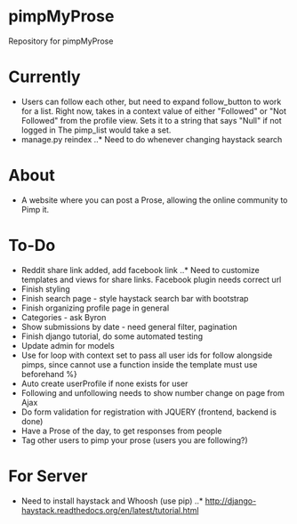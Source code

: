 # pimpMyProse
Repository for pimpMyProse

# Currently
+ Users can follow each other, but need to expand follow_button to work for 
a list. Right now, takes in a context value of either "Followed" or "Not Followed" from
the profile view. Sets it to a string that says "Null" if not logged in The pimp_list would take a set.
+ manage.py reindex
..* Need to do whenever changing haystack search

# About
+ A website where you can post a Prose, allowing the online community to Pimp it.

# To-Do
+ Reddit share link added, add facebook link
..* Need to customize templates and views for share links. Facebook plugin needs correct url
+ Finish styling
+ Finish search page - style haystack search bar with bootstrap
+ Finish organizing profile page in general
+ Categories - ask Byron
+ Show submissions by date - need general filter, pagination
+ Finish django tutorial, do some automated testing
+ Update admin for models
+ Use for loop with context set to pass all user ids for follow alongside pimps, since cannot use a function inside the template must use beforehand %}
+ Auto create userProfile if none exists for user
+ Following and unfollowing needs to show number change on page from Ajax
+ Do form validation for registration with JQUERY (frontend, backend is done)
+ Have a Prose of the day, to get responses from people
+ Tag other users to pimp your prose (users you are following?)

# For Server
+ Need to install haystack and Whoosh (use pip)
..* http://django-haystack.readthedocs.org/en/latest/tutorial.html